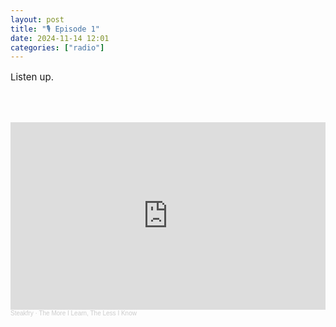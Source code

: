 ```yaml
---
layout: post
title: "🎙️ Episode 1"
date: 2024-11-14 12:01
categories: ["radio"]
---
```

<p style="font-size:15px">
Listen up.

<br><br>
<iframe width="100%" height="300" scrolling="no" frameborder="no" allow="autoplay" src="https://w.soundcloud.com/player/?url=https%3A//api.soundcloud.com/tracks/1295017441&color=%23ff5500&auto_play=false&hide_related=false&show_comments=true&show_user=true&show_reposts=false&show_teaser=true&visual=true"></iframe><div style="font-size: 10px; color: #cccccc;line-break: anywhere;word-break: normal;overflow: hidden;white-space: nowrap;text-overflow: ellipsis; font-family: Interstate,Lucida Grande,Lucida Sans Unicode,Lucida Sans,Garuda,Verdana,Tahoma,sans-serif;font-weight: 100;"><a href="https://soundcloud.com/steakfry" title="Steakfry" target="_blank" style="color: #cccccc; text-decoration: none;">Steakfry</a> · <a href="https://soundcloud.com/steakfry/the-more-i-learn-the-less-i-know" title="The More I Learn, The Less I Know" target="_blank" style="color: #cccccc; text-decoration: none;">The More I Learn, The Less I Know</a></div>

</p>
